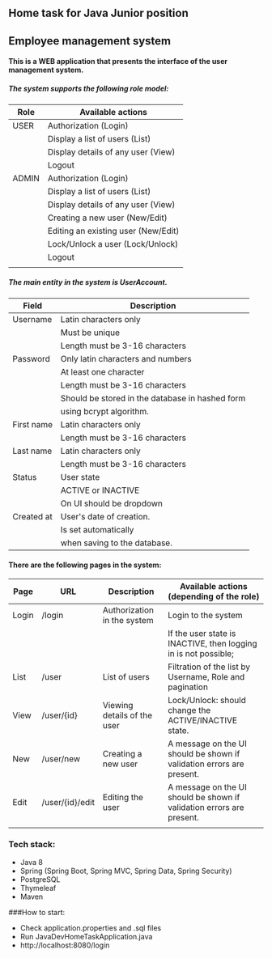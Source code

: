 ## Home task for Java Junior position

## Employee management system

#### This is a WEB application that presents the interface of the user management system.

##### The system supports the following role model:


| Role     | Available actions                  
| -------- |---------------------------       
| USER     | Authorization (Login)              
|          | Display a list of users (List)
|          | Display details of any user (View)
|          | Logout 
| ADMIN    | Authorization (Login)                     
|          | Display a list of users (List)                                       
|          | Display details of any user (View)                                       
|          | Creating a new user (New/Edit)        
|          | Editing an existing user (New/Edit)                                      
|          | Lock/Unlock a user (Lock/Unlock)                                      
|          | Logout                                      
|          |                                       

##### The main entity in the system is *UserAccount*.
| Field             | Description                  
| --------          |---------------------------      
| Username          | Latin characters only
|                   | Must be unique
|                   | Length must be 3-16 characters
| Password          | Only latin characters and numbers
|                   | At least one character
|                   | Length must be 3-16 characters
|                   | Should be stored in the database in hashed form
|                   | using bcrypt algorithm.
| First name        | Latin characters only
|                   | Length must be 3-16 characters
| Last name         | Latin characters only
|                   | Length must be 3-16 characters
| Status            | User state
|                   | ACTIVE or INACTIVE
|                   | On UI should be dropdown
| Created at        | User's date of creation.
|                   | Is set automatically
|                   | when saving to the database.

#### There are the following pages in the system:
| Page             | URL             | Description                   | Available actions (depending of the role)                  
| --------         |-------------    | -------------                 | -------------    
| Login            | /login          | Authorization in the system   | Login to the system
|                  |                 |                               | If the user state is INACTIVE, then logging in is not possible;
| List             | /user           | List of users                 | Filtration of the list by Username, Role and pagination
| View             | /user/{id}      | Viewing details of the user   | Lock/Unlock: should change the ACTIVE/INACTIVE state.
| New              | /user/new       | Creating a new user           | A message on the UI should be shown if validation errors are present.
| Edit             | /user/{id}/edit | Editing the user              | A message on the UI should be shown if validation errors are present.
|                  |                 |           |



### Tech stack:
- Java 8
- Spring (Spring Boot, Spring MVC, Spring Data, Spring Security)
- PostgreSQL 
- Thymeleaf
- Maven


###How to start:
- Check application.properties and .sql files
- Run JavaDevHomeTaskApplication.java
 - http://localhost:8080/login
